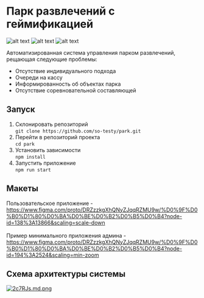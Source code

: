 # Парк развлечений с геймификацией

![alt text](https://i.ibb.co/HKR7gqD/Screenshot-at-23-05-04.png)
![alt text](https://i.ibb.co/F8HjQbS/Screenshot-at-23-07-08.png)
![alt text](https://i.ibb.co/Z6yt0tF/Screenshot-at-23-09-20.png)

Автоматизированная система управления парком развлечений, рещающая следующие проблемы:
- Отсутствие индивидуального подхода
- Очереди на кассу
- Информированность об объектах парка
- Отсутствие  соревновательной составляющей

## Запуск
1. Склонировать репозиторий <br /> `git clone https://github.com/so-testy/park.git`
2. Перейти в репозиторий проекта <br /> `cd park`
2. Установить зависимости <br /> `npm install`
3. Запустить приложение <br /> `npm run start`

## Макеты
Пользовательское приложение - https://www.figma.com/proto/DRZzzkgXhQNyZJqqRZMU9w/%D0%9F%D0%B0%D1%80%D0%BA%D0%BE%D0%B2%D0%B5%D0%B4?node-id=138%3A13866&scaling=scale-down
<br />
<br />
Пример минимального приложения админа - https://www.figma.com/proto/DRZzzkgXhQNyZJqqRZMU9w/%D0%9F%D0%B0%D1%80%D0%BA%D0%BE%D0%B2%D0%B5%D0%B4?node-id=194%3A2524&scaling=min-zoom

## Схема архитектуры системы
[![2c7RJs.md.png](https://iili.io/2c7RJs.md.png)](https://freeimage.host/i/2c7RJs)
